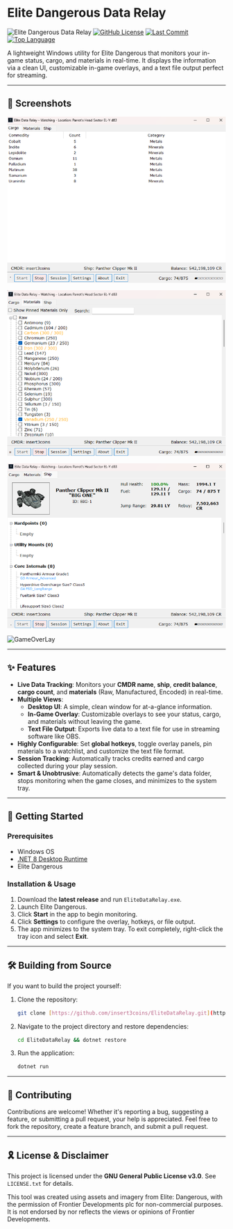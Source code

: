 ﻿# Elite Dangerous Data Relay

![Elite Dangerous Data Relay](https://img.shields.io/badge/Elite%20Dangerous-Data%20Relay-orange?style=flat-square)
[![GitHub License](https://img.shields.io/github/license/insert3coins/EliteDataRelay?style=flat-square)](https://github.com/insert3coins/EliteDataRelay/blob/main/LICENSE.txt)
[![Last Commit](https://img.shields.io/github/last-commit/insert3coins/EliteDataRelay?style=flat-square)](https://github.com/insert3coins/EliteDataRelay/commits/main)
[![Top Language](https://img.shields.io/github/languages/top/insert3coins/EliteDataRelay?style=flat-square)](https://github.com/insert3coins/EliteDataRelay)

A lightweight Windows utility for Elite Dangerous that monitors your in-game status, cargo, and materials in real-time. It displays the information via a clean UI, customizable in-game overlays, and a text file output perfect for streaming.

---

## 📸 Screenshots


![Screenshot](https://github.com/insert3coins/EliteDataRelay/blob/master/Images/Screenshot.png)

![ScreenshotMaterials](https://github.com/insert3coins/EliteDataRelay/blob/master/Images/Mats.png)

![ScreenshotShip](https://github.com/insert3coins/EliteDataRelay/blob/master/Images/Ship.png)

![GameOverLay](https://github.com/insert3coins/EliteDataRelay/blob/master/Images/GameOverlay.png)

---

## ✨ Features

-   **Live Data Tracking**: Monitors your **CMDR name**, **ship**, **credit balance**, **cargo count**, and **materials** (Raw, Manufactured, Encoded) in real-time.
-   **Multiple Views**:
    -   **Desktop UI**: A simple, clean window for at-a-glance information.
    -   **In-Game Overlay**: Customizable overlays to see your status, cargo, and materials without leaving the game.
    -   **Text File Output**: Exports live data to a text file for use in streaming software like OBS.
-   **Highly Configurable**: Set **global hotkeys**, toggle overlay panels, pin materials to a watchlist, and customize the text file format.
-   **Session Tracking**: Automatically tracks credits earned and cargo collected during your play session.
-   **Smart & Unobtrusive**: Automatically detects the game's data folder, stops monitoring when the game closes, and minimizes to the system tray.

---

## 🚀 Getting Started

### Prerequisites

-   Windows OS
-   [.NET 8 Desktop Runtime](https://dotnet.microsoft.com/en-us/download/dotnet/8.0)
-   Elite Dangerous

### Installation & Usage

1.  Download the **latest release** and run `EliteDataRelay.exe`.
2.  Launch Elite Dangerous.
3.  Click **Start** in the app to begin monitoring.
4.  Click **Settings** to configure the overlay, hotkeys, or file output.
5.  The app minimizes to the system tray. To exit completely, right-click the tray icon and select **Exit**.

---

## 🛠️ Building from Source

If you want to build the project yourself:

1.  Clone the repository:
    ```sh
    git clone [https://github.com/insert3coins/EliteDataRelay.git](https://github.com/insert3coins/EliteDataRelay.git)
    ```
2.  Navigate to the project directory and restore dependencies:
    ```sh
    cd EliteDataRelay && dotnet restore
    ```
3.  Run the application:
    ```sh
    dotnet run
    ```

---

## 🔰 Contributing

Contributions are welcome! Whether it's reporting a bug, suggesting a feature, or submitting a pull request, your help is appreciated. Feel free to fork the repository, create a feature branch, and submit a pull request.

---

## 🎗 License & Disclaimer

This project is licensed under the **GNU General Public License v3.0**. See `LICENSE.txt` for details.

This tool was created using assets and imagery from Elite: Dangerous, with the permission of Frontier Developments plc for non-commercial purposes. It is not endorsed by nor reflects the views or opinions of Frontier Developments.